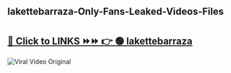 
 ## lakettebarraza-Only-Fans-Leaked-Videos-Files

# <h2><a href="https://mediaupload.pro?lakettebarraza">🔗 Click to LINKS ⏩⏩ 👉 🟢 lakettebarraza </a></h2>

<a href="https://mediaupload.pro?lakettebarraza" rel="nofollow" data-target="animated-image.originalLink"><img src="https://i.ibb.co.com/xMMVF88/686577567.gif" alt="Viral Video Original" style="max-width: 100%; display: inline-block;" data-target="animated-image.originalImage"></a>
